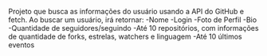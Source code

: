 Projeto que busca as informações do usuário usando a API do GitHub e fetch.
Ao buscar um usuário, irá retornar:
-Nome
-Login
-Foto de Perfil
-Bio
-Quantidade de seguidores/seguindo
-Até 10 repositórios, com informações de quantidade de forks, estrelas, watchers e linguagem
-Até 10 últimos eventos
